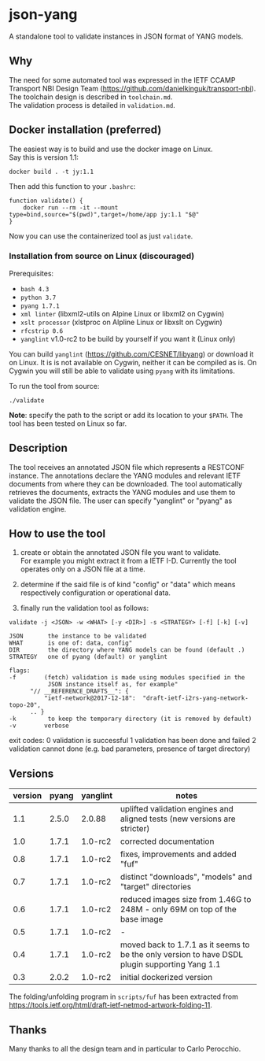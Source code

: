 # json-yang

A standalone tool to validate instances in JSON format of YANG models.

## Why

The need for some automated tool was expressed in the IETF CCAMP Transport
NBI Design Team (https://github.com/danielkinguk/transport-nbi).
The toolchain design is described in `toolchain.md`.  
The validation process is detailed in `validation.md`.

## Docker installation (preferred)

The easiest way is to build and use the docker image on Linux.  
Say this is version 1.1:  
```
docker build . -t jy:1.1
```

Then add this function to your ```.bashrc```:

```
function validate() {
    docker run --rm -it --mount type=bind,source="$(pwd)",target=/home/app jy:1.1 "$@"
}
```

Now you can use the containerized tool as just ```validate```.  

### Installation from source on Linux (discouraged)

Prerequisites:
- `bash 4.3`
- `python 3.7`
- `pyang 1.7.1`
- `xml linter` (libxml2-utils on Alpine Linux or libxml2 on Cygwin)
- `xslt processor` (xlstproc on Alpline Linux or libxslt on Cygwin)
- `rfcstrip 0.6`
- `yanglint` v1.0-rc2 to be build by yourself if you want it (Linux only)

You can build `yanglint` (https://github.com/CESNET/libyang) or download it
on Linux. It is is not available on Cygwin, neither it can be compiled as is.
On Cygwin you will still be able to validate using `pyang` with its limitations.

To run the tool from source:
```
./validate
```

**Note**: specify the path to the script or add its location to your ```$PATH```.
The tool has been tested on Linux so far.

## Description

The tool receives an annotated JSON file which represents a RESTCONF instance.
The annotations declare the YANG modules and relevant IETF documents from where
they can be downloaded. The tool automatically retrieves the documents, extracts
the YANG modules and use them to validate the JSON file. The user can specify
"yanglint" or "pyang" as validation engine.

## How to use the tool

1) create or obtain the annotated JSON file you want to validate.    
    For example you might extract it from a IETF I-D.
    Currently the tool operates only on a JSON file at a time.
   
2) determine if the said file is of kind "config" or "data" which
   means respectively configuration or operational data.
   
3) finally run the validation tool as follows:

```
validate -j <JSON> -w <WHAT> [-y <DIR>] -s <STRATEGY> [-f] [-k] [-v]

JSON       the instance to be validated
WHAT       is one of: data, config"
DIR        the directory where YANG models can be found (default .)
STRATEGY   one of pyang (default) or yanglint

flags:
-f        (fetch) validation is made using modules specified in the
           JSON instance itself as, for example"
      "// __REFERENCE_DRAFTS__": {
          "ietf-network@2017-12-18":  "draft-ietf-i2rs-yang-network-topo-20",
      .. }
-k         to keep the temporary directory (it is removed by default)
-v        verbose
```

exit codes:
0         validation is successful
1         validation has been done and failed
2         validation cannot done (e.g. bad parameters, presence of target directory)


## Versions

| version | pyang   | yanglint | notes |
| ------- | ------- | -------- | ------|
| 1.1 | 2.5.0 | 2.0.88 | uplifted validation engines and aligned tests (new versions are stricter) |
| 1.0 | 1.7.1 | 1.0-rc2 | corrected documentation |
| 0.8 | 1.7.1 | 1.0-rc2 | fixes, improvements and added "fuf" |
| 0.7 | 1.7.1 | 1.0-rc2 | distinct "downloads", "models" and "target" directories |
| 0.6 | 1.7.1 | 1.0-rc2 | reduced images size from 1.46G to 248M -  only 69M on top of the base image |
| 0.5 | 1.7.1 | 1.0-rc2 |  -           |
| 0.4 | 1.7.1 | 1.0-rc2 | moved back to 1.7.1 as it seems to be the only version to have DSDL plugin supporting Yang 1.1 |
| 0.3 | 2.0.2 | 1.0-rc2 | initial dockerized version |

The folding/unfolding program in ```scripts/fuf``` has been extracted from https://tools.ietf.org/html/draft-ietf-netmod-artwork-folding-11.

## Thanks

Many thanks to all the design team and in particular to Carlo Perocchio.
